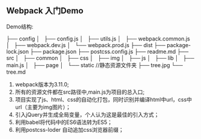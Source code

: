 ## Webpack 入门Demo

Demo结构:

├── config
│   ├── config.js
│   ├── utils.js
│   ├── webpack.common.js
│   ├── webpack.dev.js
│   └── webpack.prod.js
├── dist
├── package-lock.json
├── package.json
├── postcss.config.js
├── readme.md
├── src
│   ├── common
│   ├── css
│   ├── img
│   ├── js
│   ├── lib
│   ├── main.js
│   ├── page
│   └── static	//静态资源文件夹
├── tree.jpg
└── tree.md

1. webpack版本为3.11.0;
2. 所有的资源文件都在src路径中,main.js为项目的总入口;
3. 项目实现了js、html、css的自动化打包，同时识别并编译html中url，css中url（主要为img图片）；
4. 引入jQuery并生成全局变量，个人认为这是最佳的引入方式；
5. 利用babel将代码中的ES6语法转为ES5；
6. 利用postcss-loder 自动追加css浏览器前缀；